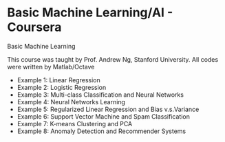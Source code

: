 # Basic Machine Learning/AI - Coursera
Basic Machine Learning

This course was taught by Prof. Andrew Ng, Stanford University.
All codes were written by Matlab/Octave
- Example 1: Linear Regression
- Example 2: Logistic Regression
- Example 3: Multi-class Classification and Neural Networks
- Example 4: Neural Networks Learning
- Example 5: Regularized Linear Regression and Bias v.s.Variance
- Example 6: Support Vector Machine and Spam Classification
- Example 7: K-means Clustering and PCA
- Example 8: Anomaly Detection and Recommender Systems
